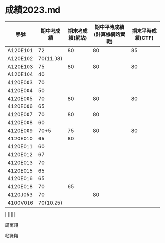 # 成績2023.md
| 學號 | 期中考成績 | 期末考成績(網站) | 期中平時成績(計算機網路實戰) | 期末平時成績(CTF) |
| ---- |  ---- |  ---- |  ---- |  ---- |  
|A120E101 |72|80|80|85|
|A120E102|70(11.08)||||
|A120E103 |75|80|80|80|
|A120E104| 40||||
|4120E003|70||||
|4120E004 |50||||
|4120E005 |70|80|80|80|
|4120E006 |65||||
|4120E007 |70|80|80||
|4120E008 |60||||
|4120E009  |70+5|75|80|80|
|4120E010 | 65|80|||
|4120E011 |60||||
|4120E012 |67||||
|4120E013 |70||||
|4120E015 |65||||
|4120E016 | 65||||
|4120E018 |70|65|||
|4120J053 |70||80||
|4100V016 |70(10.25)||||









| |||||

周寓翔


粘詠翔



